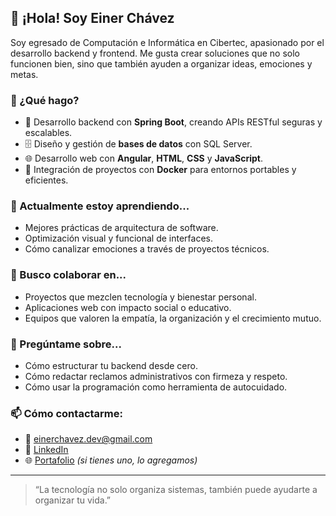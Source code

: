 ## 👋 ¡Hola! Soy Einer Chávez

Soy egresado de Computación e Informática en Cibertec, apasionado por el desarrollo backend y frontend. Me gusta crear soluciones que no solo funcionen bien, sino que también ayuden a organizar ideas, emociones y metas.

### 🚀 ¿Qué hago?
- 🔧 Desarrollo backend con **Spring Boot**, creando APIs RESTful seguras y escalables.
- 🗄️ Diseño y gestión de **bases de datos** con SQL Server.
- 🌐 Desarrollo web con **Angular**, **HTML**, **CSS** y **JavaScript**.
- 🐳 Integración de proyectos con **Docker** para entornos portables y eficientes.

### 🌱 Actualmente estoy aprendiendo...
- Mejores prácticas de arquitectura de software.
- Optimización visual y funcional de interfaces.
- Cómo canalizar emociones a través de proyectos técnicos.

### 🤝 Busco colaborar en...
- Proyectos que mezclen tecnología y bienestar personal.
- Aplicaciones web con impacto social o educativo.
- Equipos que valoren la empatía, la organización y el crecimiento mutuo.

### 💬 Pregúntame sobre...
- Cómo estructurar tu backend desde cero.
- Cómo redactar reclamos administrativos con firmeza y respeto.
- Cómo usar la programación como herramienta de autocuidado.

### 📫 Cómo contactarme:
- 📧 einerchavez.dev@gmail.com
- 💼 [LinkedIn](https://www.linkedin.com/in/einerchavez)
- 🌐 [Portafolio](https://einerchavez.github.io) *(si tienes uno, lo agregamos)*

---

> “La tecnología no solo organiza sistemas, también puede ayudarte a organizar tu vida.”  
